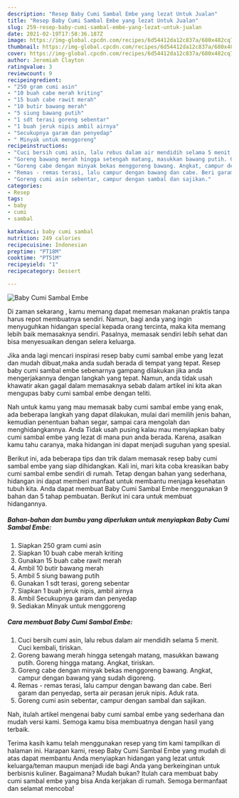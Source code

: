 ```yaml
---
description: "Resep Baby Cumi Sambal Embe yang lezat Untuk Jualan"
title: "Resep Baby Cumi Sambal Embe yang lezat Untuk Jualan"
slug: 259-resep-baby-cumi-sambal-embe-yang-lezat-untuk-jualan
date: 2021-02-19T17:58:36.187Z
image: https://img-global.cpcdn.com/recipes/6d54412da12c837a/680x482cq70/baby-cumi-sambal-embe-foto-resep-utama.jpg
thumbnail: https://img-global.cpcdn.com/recipes/6d54412da12c837a/680x482cq70/baby-cumi-sambal-embe-foto-resep-utama.jpg
cover: https://img-global.cpcdn.com/recipes/6d54412da12c837a/680x482cq70/baby-cumi-sambal-embe-foto-resep-utama.jpg
author: Jeremiah Clayton
ratingvalue: 3
reviewcount: 9
recipeingredient:
- "250 gram cumi asin"
- "10 buah cabe merah kriting"
- "15 buah cabe rawit merah"
- "10 butir bawang merah"
- "5 siung bawang putih"
- "1 sdt terasi goreng sebentar"
- "1 buah jeruk nipis ambil airnya"
- "Secukupnya garam dan penyedap"
- " Minyak untuk menggoreng"
recipeinstructions:
- "Cuci bersih cumi asin, lalu rebus dalam air mendidih selama 5 menit. Cuci kembali, tiriskan."
- "Goreng bawang merah hingga setengah matang, masukkan bawang putih. Goreng hingga matang. Angkat, tiriskan."
- "Goreng cabe dengan minyak bekas menggoreng bawang. Angkat, campur dengan bawang yang sudah digoreng."
- "Remas - remas terasi, lalu campur dengan bawang dan cabe. Beri garam dan penyedap, serta air perasan jeruk nipis. Aduk rata."
- "Goreng cumi asin sebentar, campur dengan sambal dan sajikan."
categories:
- Resep
tags:
- baby
- cumi
- sambal

katakunci: baby cumi sambal 
nutrition: 249 calories
recipecuisine: Indonesian
preptime: "PT18M"
cooktime: "PT51M"
recipeyield: "1"
recipecategory: Dessert

---
```



![Baby Cumi Sambal Embe](https://img-global.cpcdn.com/recipes/6d54412da12c837a/680x482cq70/baby-cumi-sambal-embe-foto-resep-utama.jpg)

Di zaman  sekarang , kamu memang dapat memesan makanan praktis tanpa harus repot membuatnya sendiri. Namun, bagi anda yang ingin menyuguhkan hidangan special kepada orang tercinta, maka kita memang lebih baik memasaknya sendiri. Pasalnya, memasak sendiri lebih sehat dan bisa menyesuaikan dengan selera keluarga.

Jika anda lagi mencari inspirasi resep baby cumi sambal embe yang lezat dan mudah dibuat,maka anda sudah berada di tempat yang tepat. Resep baby cumi sambal embe  sebenarnya gampang dilakukan jika anda mengerjakannya dengan langkah yang tepat. Namun, anda tidak usah khawatir akan gagal dalam memasaknya 
sebab dalam artikel ini kita akan mengupas baby cumi sambal embe dengan teliti.  



Nah untuk kamu yang mau memasak baby cumi sambal embe yang enak, ada beberapa langkah yang dapat dilakukan, mulai dari memilih jenis bahan, kemudian penentuan bahan segar, sampai cara mengolah dan menghidangkannya. Anda Tidak usah pusing kalau mau menyiapkan baby cumi sambal embe yang lezat di mana pun anda berada. Karena, asalkan kamu  tahu caranya, maka hidangan ini dapat menjadi suguhan yang spesial.

Berikut ini, ada beberapa tips dan trik dalam memasak resep baby cumi sambal embe yang siap dihidangkan. Kali ini, mari kita coba kreasikan baby cumi sambal embe sendiri di rumah. Tetap dengan bahan yang sederhana, hidangan ini dapat memberi manfaat untuk membantu menjaga kesehatan tubuh kita. Anda dapat membuat Baby Cumi Sambal Embe menggunakan 9 bahan dan 5 tahap pembuatan. Berikut ini cara untuk membuat hidangannya.

<!--inarticleads1-->

##### Bahan-bahan dan bumbu yang diperlukan untuk menyiapkan Baby Cumi Sambal Embe:

1. Siapkan 250 gram cumi asin
1. Siapkan 10 buah cabe merah kriting
1. Gunakan 15 buah cabe rawit merah
1. Ambil 10 butir bawang merah
1. Ambil 5 siung bawang putih
1. Gunakan 1 sdt terasi, goreng sebentar
1. Siapkan 1 buah jeruk nipis, ambil airnya
1. Ambil Secukupnya garam dan penyedap
1. Sediakan  Minyak untuk menggoreng




<!--inarticleads2-->

##### Cara membuat Baby Cumi Sambal Embe:

1. Cuci bersih cumi asin, lalu rebus dalam air mendidih selama 5 menit. Cuci kembali, tiriskan.
1. Goreng bawang merah hingga setengah matang, masukkan bawang putih. Goreng hingga matang. Angkat, tiriskan.
1. Goreng cabe dengan minyak bekas menggoreng bawang. Angkat, campur dengan bawang yang sudah digoreng.
1. Remas - remas terasi, lalu campur dengan bawang dan cabe. Beri garam dan penyedap, serta air perasan jeruk nipis. Aduk rata.
1. Goreng cumi asin sebentar, campur dengan sambal dan sajikan.




Nah, itulah artikel mengenai  baby cumi sambal embe  yang sederhana dan mudah versi kami. Semoga kamu bisa membuatnya dengan hasil yang terbaik. 

Terima kasih kamu telah menggunakan resep yang tim kami tampilkan di halaman ini. Harapan kami, resep  Baby Cumi Sambal Embe yang mudah di atas dapat membantu Anda menyiapkan hidangan yang lezat untuk keluarga/teman maupun menjadi ide bagi Anda yang berkeinginan untuk berbisnis kuliner. Bagaimana? Mudah bukan? Itulah cara membuat baby cumi sambal embe yang bisa Anda kerjakan di rumah. Semoga bermanfaat dan selamat mencoba!

